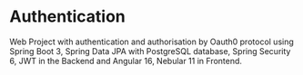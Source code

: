 # Authentication
Web Project with authentication and authorisation by Oauth0 protocol using Spring Boot 3, Spring Data JPA with PostgreSQL database, Spring Security 6, JWT in the Backend and Angular 16, Nebular 11 in Frontend.
